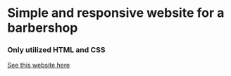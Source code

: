 # Simple and responsive website for a barbershop

### Only utilized HTML and CSS

[See this website here](https://dazt5.github.io/barbershop/)